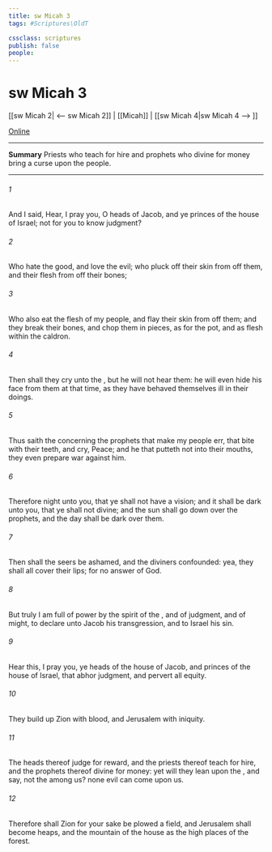 ```yaml
---
title: sw Micah 3
tags: #Scriptures\OldT

cssclass: scriptures
publish: false
people:
---
```


# sw Micah 3
[[sw Micah 2| <-- sw Micah 2]] | [[Micah]] | [[sw Micah 4|sw Micah 4 --> ]]

[Online](https://churchofjesuschrist.org/study/scriptures/ot/micah/3?lang=eng)

---
__Summary__
Priests who teach for hire and prophets who divine for money bring a curse upon the people.

---
###### 1 
And I said, Hear, I pray you, O heads of Jacob, and ye princes of the house of Israel;  not for you to know judgment?

###### 2 
Who hate the good, and love the evil; who pluck off their skin from off them, and their flesh from off their bones;

###### 3 
Who also eat the flesh of my people, and flay their skin from off them; and they break their bones, and chop them in pieces, as for the pot, and as flesh within the caldron.

###### 4 
Then shall they cry unto the , but he will not hear them: he will even hide his face from them at that time, as they have behaved themselves ill in their doings.

###### 5 
Thus saith the  concerning the prophets that make my people err, that bite with their teeth, and cry, Peace; and he that putteth not into their mouths, they even prepare war against him.

###### 6 
Therefore night  unto you, that ye shall not have a vision; and it shall be dark unto you, that ye shall not divine; and the sun shall go down over the prophets, and the day shall be dark over them.

###### 7 
Then shall the seers be ashamed, and the diviners confounded: yea, they shall all cover their lips; for  no answer of God.

###### 8 
But truly I am full of power by the spirit of the , and of judgment, and of might, to declare unto Jacob his transgression, and to Israel his sin.

###### 9 
Hear this, I pray you, ye heads of the house of Jacob, and princes of the house of Israel, that abhor judgment, and pervert all equity.

###### 10 
They build up Zion with blood, and Jerusalem with iniquity.

###### 11 
The heads thereof judge for reward, and the priests thereof teach for hire, and the prophets thereof divine for money: yet will they lean upon the , and say,  not the  among us? none evil can come upon us.

###### 12 
Therefore shall Zion for your sake be plowed  a field, and Jerusalem shall become heaps, and the mountain of the house as the high places of the forest.

